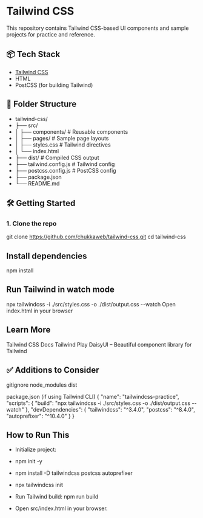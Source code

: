 # Tailwind CSS 
This repository contains Tailwind CSS-based UI components and sample projects for practice and reference.
## 📦 Tech Stack
- [Tailwind CSS](https://tailwindcss.com)
- HTML
- PostCSS (for building Tailwind)

## 📁 Folder Structure
- tailwind-css/
- ├── src/
- │ ├── components/ # Reusable components
- │ ├── pages/ # Sample page layouts
- │ ├── styles.css # Tailwind directives
- │ └── index.html
- ├── dist/ # Compiled CSS output
- ├── tailwind.config.js # Tailwind config
- ├── postcss.config.js # PostCSS config
- ├── package.json
- └── README.md

## 🛠️ Getting Started
### 1. Clone the repo
git clone https://github.com/chukkaweb/tailwind-css.git
cd tailwind-css

## Install dependencies
npm install

## Run Tailwind in watch mode
npx tailwindcss -i ./src/styles.css -o ./dist/output.css --watch
 Open index.html in your browser
 
## Learn More
Tailwind CSS Docs
Tailwind Play
DaisyUI – Beautiful component library for Tailwind

## ✅ Additions to Consider
gitignore
node_modules
dist

package.json (if using Tailwind CLI)
{
  "name": "tailwindcss-practice",
  "scripts": {
    "build": "npx tailwindcss -i ./src/styles.css -o ./dist/output.css --watch"
  },
  "devDependencies": {
    "tailwindcss": "^3.4.0",
    "postcss": "^8.4.0",
    "autoprefixer": "^10.4.0"
  }
}

## How to Run This
- Initialize project:
- npm init -y
- npm install -D tailwindcss postcss autoprefixer
- npx tailwindcss init

- Run Tailwind build: npm run build
- Open src/index.html in your browser.

